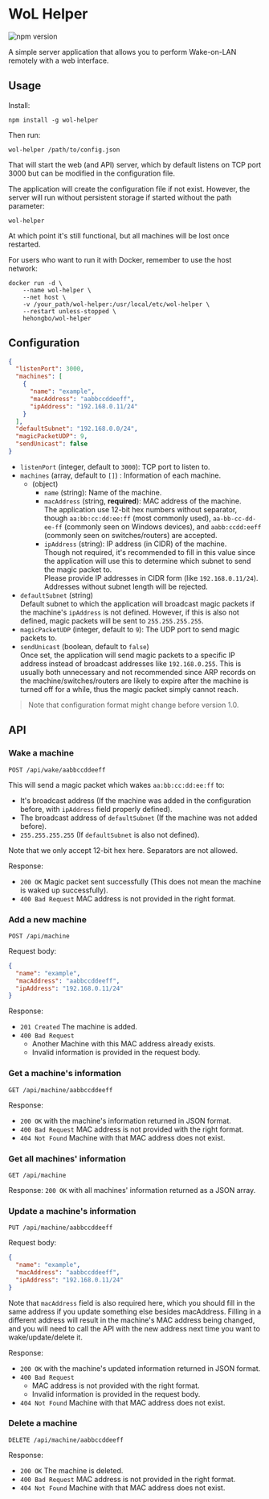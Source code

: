 # WoL Helper

![npm version](https://img.shields.io/npm/v/wol-helper)

A simple server application that allows you to perform Wake-on-LAN remotely with a web interface.

## Usage

Install:

```shell
npm install -g wol-helper
```

Then run:

```shell
wol-helper /path/to/config.json
```

That will start the web (and API) server, which by default listens on TCP port 3000 but can be modified in the configuration file.

The application will create the configuration file if not exist. However, the server will run without persistent storage if started without the path parameter:

```shell
wol-helper
```

At which point it's still functional, but all machines will be lost once restarted.

For users who want to run it with Docker, remember to use the host network:

```shell
docker run -d \
    --name wol-helper \
    --net host \
    -v /your_path/wol-helper:/usr/local/etc/wol-helper \
    --restart unless-stopped \
    hehongbo/wol-helper
```

## Configuration

```json
{
  "listenPort": 3000,
  "machines": [
    {
      "name": "example",
      "macAddress": "aabbccddeeff",
      "ipAddress": "192.168.0.11/24"
    }
  ],
  "defaultSubnet": "192.168.0.0/24",
  "magicPacketUDP": 9,
  "sendUnicast": false
}
```

- `listenPort` (integer, default to `3000`): TCP port to listen to.
- `machines` (array, default to `[]`) : Information of each machine.
  - (object)
    - `name` (string): Name of the machine.
    - `macAddress` (string, **required**): MAC address of the machine. \
      The application use 12-bit hex numbers without separator, though `aa:bb:cc:dd:ee:ff` (most commonly used), `aa-bb-cc-dd-ee-ff` (commonly seen on Windows devices), and `aabb:ccdd:eeff` (commonly seen on switches/routers) are accepted.
    - `ipAddress` (string): IP address (in CIDR) of the machine. \
      Though not required, it's recommended to fill in this value since the application will use this to determine which subnet to send the magic packet to. \
      Please provide IP addresses in CIDR form (like `192.168.0.11/24`). Addresses without subnet length will be rejected.
- `defaultSubnet` (string) \
  Default subnet to which the application will broadcast magic packets if the machine's `ipAddress` is not defined. However, if this is also not defined, magic packets will be sent to `255.255.255.255`.
- `magicPacketUDP` (integer, default to `9`): The UDP port to send magic packets to. 
- `sendUnicast` (boolean, default to `false`) \
  Once set, the application will send magic packets to a specific IP address instead of broadcast addresses like `192.168.0.255`. This is usually both unnecessary and not recommended since ARP records on the machine/switches/routers are likely to expire after the machine is turned off for a while, thus the magic packet simply cannot reach.

> Note that configuration format might change before version 1.0.

## API

### Wake a machine

```http request
POST /api/wake/aabbccddeeff
```

This will send a magic packet which wakes `aa:bb:cc:dd:ee:ff` to:
- It's broadcast address (If the machine was added in the configuration before, with `ipAddress` field properly defined).
- The broadcast address of `defaultSubnet` (If the machine was not added before).
- `255.255.255.255` (If `defaultSubnet` is also not defined).

Note that we only accept 12-bit hex here. Separators are not allowed.

Response: 
- `200 OK` Magic packet sent successfully (This does not mean the machine is waked up successfully).
- `400 Bad Request` MAC address is not provided in the right format.

### Add a new machine

```http request
POST /api/machine
```

Request body:
```json
{
  "name": "example",
  "macAddress": "aabbccddeeff",
  "ipAddress": "192.168.0.11/24"
}
```

Response:
- `201 Created` The machine is added.
- `400 Bad Request`
  - Another Machine with this MAC address already exists.
  - Invalid information is provided in the request body.

### Get a machine's information

```http request
GET /api/machine/aabbccddeeff
```

Response:
- `200 OK` with the machine's information returned in JSON format.
- `400 Bad Request` MAC address is not provided with the right format.
- `404 Not Found` Machine with that MAC address does not exist.

### Get all machines' information

```http request
GET /api/machine
```

Response: `200 OK` with all machines' information returned as a JSON array.

### Update a machine's information

```http request
PUT /api/machine/aabbccddeeff
```

Request body:
```json
{
  "name": "example",
  "macAddress": "aabbccddeeff",
  "ipAddress": "192.168.0.11/24"
}
```

Note that `macAddress` field is also required here, which you should fill in the same address if you update something else besides macAddress. Filling in a different address will result in the machine's MAC address being changed, and you will need to call the API with the new address next time you want to wake/update/delete it.

Response:
- `200 OK` with the machine's updated information returned in JSON format.
- `400 Bad Request` 
  - MAC address is not provided with the right format.
  - Invalid information is provided in the request body.
- `404 Not Found` Machine with that MAC address does not exist.

### Delete a machine

```http request
DELETE /api/machine/aabbccddeeff
```

Response:
- `200 OK` The machine is deleted.
- `400 Bad Request` MAC address is not provided in the right format.
- `404 Not Found` Machine with that MAC address does not exist.
